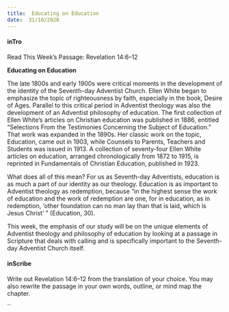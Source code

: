 ```yaml
---
title:  Educating on Education
date:  31/10/2020
---
```


#### inTro

Read This Week’s Passage: Revelation 14:6–12

**Educating on Education**

The late 1800s and early 1900s were critical moments in the development of the identity of the Seventh-day Adventist Church. Ellen White began to emphasize the topic of righteousness by faith, especially in the book, Desire of Ages. Parallel to this critical period in Adventist theology was also the development of an Adventist philosophy of education.  The first collection of Ellen White’s articles on Christian education was published in 1886, entitled “Selections From the Testimonies Concerning the Subject of Education.” That work was expanded in the 1890s. Her classic work on the topic, Education, came out in 1903, while Counsels to Parents, Teachers and Students was issued in 1913. A collection of seventy-four Ellen White articles on education, arranged chronologically from 1872 to 1915, is reprinted in Fundamentals of Christian Education, published in 1923.

What does all of this mean? For us as Seventh-day Adventists, education is as much a part of our identity as our theology. Education is as important to Adventist theology as redemption, because “in the highest sense the work of education and the work of redemption are one, for in education, as in redemption, ‘other foundation can no man lay than that is laid, which is Jesus Christ’ ” (Education, 30).

This week, the emphasis of our study will be on the unique elements of Adventist theology and philosophy of education by looking at a passage in Scripture that deals with calling and is specifically important to the Seventh-day Adventist Church itself.

#### inScribe

Write out Revelation 14:6–12 from the translation of your choice. You may also rewrite the passage in your own words, outline, or mind map the chapter.

``